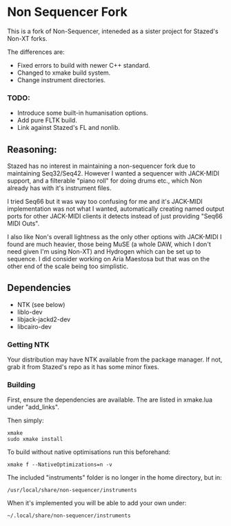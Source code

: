 # Non Sequencer Fork

This is a fork of Non-Sequencer, inteneded as a sister project for Stazed's Non-XT forks.

The differences are:

+ Fixed errors to build with newer C++ standard. </br>
+ Changed to xmake build system. </br>
+ Change instrument directories.

### TODO:
+ Introduce some built-in humanisation options.
+ Add pure FLTK build.
+ Link against Stazed's FL and nonlib.

## Reasoning:

Stazed has no interest in maintaining a non-sequencer fork due to maintaining Seq32/Seq42.
However I wanted a sequencer with JACK-MIDI support, and a filterable "piano roll" for doing drums etc., which Non already has with it's instrument files.

I tried Seq66 but it was way too confusing for me and it's JACK-MIDI implementation was not what I wanted, automatically creating named output ports for other JACK-MIDI clients it detects instead of just providing "Seq66 MIDI Outs".

I also like Non's overall lightness as the only other options with JACK-MIDI I found are much heavier, those being MuSE (a whole DAW, which I don't need given I'm using Non-XT) and Hydrogen which can be set up to sequence. I did consider working on Aria Maestosa but that was on the other end of the scale being too simplistic.

## Dependencies
+ NTK (see below)
+ liblo-dev
+ libjack-jackd2-dev
+ libcairo-dev

### Getting NTK
Your distribution may have NTK available from the package manager. 
If not, grab it from Stazed's repo as it has some minor fixes.

### Building
First, ensure the dependencies are available. The are listed in xmake.lua under "add_links".

Then simply:

```
xmake
sudo xmake install
```

To build without native optimisations run this beforehand:
```
xmake f --NativeOptimizations=n -v
```

The included "instruments" folder is no longer in the home directory, but in:
```
/usr/local/share/non-sequencer/instruments
```
When it's implemented you will be able to add your own under:
```
~/.local/share/non-sequencer/instruments
```